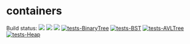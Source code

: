 # containers

Build status:
[![](https://github.com/nmpatterson22/Week-08/workflows/tests-fibonacci/badge.svg)](https://github.com/nmpatterson22/Week-08/actions?query=workflow%3Atests-fibonacci)
[![](https://github.com/nmpatterson22/Week-08/workflows/tests-range/badge.svg)](https://github.com/nmpatterson22/Week-08/actions?query=workflow%3Atests-range)
[![](https://github.com/nmpatterson22/Week-08/workflows/tests-unicode/badge.svg)](https://github.com/nmpatterson22/Week-08/actions?query=workflow%3Atests-unicode)
[![tests-BinaryTree](https://github.com/nmpatterson22/Week-08/actions/workflows/tests-binarytree.yml/badge.svg)](https://github.com/nmpatterson22/Week-08/actions/workflows/tests-binarytree.yml)
[![tests-BST](https://github.com/nmpatterson22/Week-08/workflows/tests-BST/badge.svg)](https://github.com/nmpatterson22/Week-08/actions?query=workflow%3Atests-BST)
[![tests-AVLTree](https://github.com/nmpatterson22/Week-08/actions/workflows/tests-AVLTree.yml/badge.svg)](https://github.com/nmpatterson22/Week-08/actions/workflows/tests-AVLTree.yml)
[![tests-Heap](https://github.com/nmpatterson22/Week-08/actions/workflows/heap.yml/badge.svg)](https://github.com/nmpatterson22/Week-08/actions/workflows/heap.yml)
